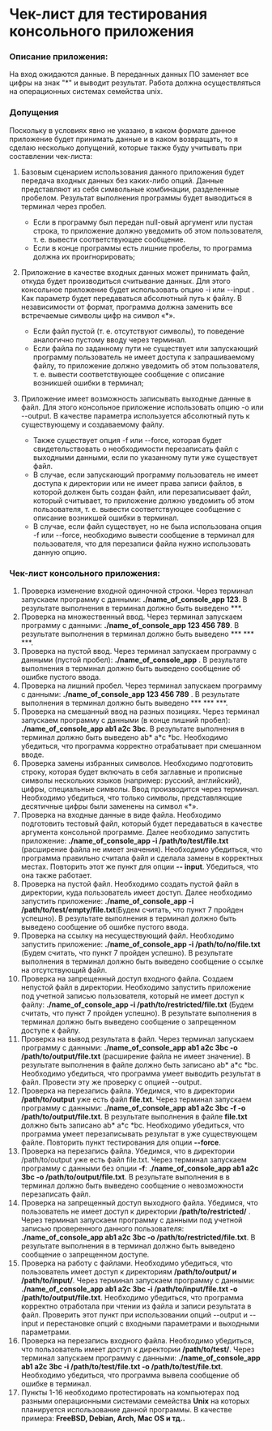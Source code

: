 # Чек-лист для тестирования консольного приложения

### Описание приложения:

На вход ожидаются данные. В переданных данных ПО заменяет все цифры на знак "*" и выводит результат. Работа должна осуществляться на операционных системах семейства unix.

### Допущения

Поскольку в условиях явно не указано, в каком формате данное приложение будет принимать данные и в каком возвращать, то я сделаю несколько допущений, которые также буду учитывать при составлении чек-листа:

 1. Базовым сценарием использования данного приложения будет передача входных данных без каких-либо опций. Данные представляют из себя символьные комбинации, разделенные пробелом. Результат выполнения программы будет выводиться в терминал через пробел.  
    + Если в программу был передан null-овый аргумент или пустая строка, то приложение должно уведомить об этом пользователя, т. е. вывести соответствующее сообщение.
    + Если в конце программы есть лишние пробелы, то программа должна их проигнорировать;
       
2. Приложение в качестве входных данных может принимать файл, откуда будет производиться считывание данных. Для этого консольное приложение будет использовать опцию -i или --input . Как параметр будет передаваться абсолютный путь к файлу. В независимости от формат, программа должна заменить все встречаемые символы цифр на символ «*».
    + Если файл пустой (т. е. отсутствуют символы), то поведение аналогично пустому вводу через терминал.
    + Если файла по заданному пути не существует или запускающий программу пользователь не имеет доступа к запрашиваемому файлу, то приложение должно уведомить об этом пользователя, т. е. вывести соответствующее сообщение с описание возникшей ошибки в терминал;

3. Приложение имеет возможность записывать выходные данные в файл. Для этого консольное приложение использовать опцию -o или --output. В качестве параметра используется абсолютный путь к существующему и создаваемому файлу. 
    + Также существует опция -f или --force, которая будет свидетельствовать о необходимости перезаписать файл с выходными данными, если по указанному пути уже существует файл.
    + В случае, если запускающий программу пользователь не имеет доступа к директории или не имеет права записи файлов, в которой должен быть создан файл, или перезаписывает файл, который считывает, то приложение должно уведомить об этом пользователя, т. е. вывести соответствующее сообщение с описание возникшей ошибки  в терминал.
    + В случае, если файл существует, но не была использована опция -f или --force, необходимо вывести сообщение в терминал для пользователя, что для перезаписи файла нужно использовать данную опцию.

### Чек-лист консольного приложения:

1. Проверка изменение входной одиночной строки. Через терминал запускаем программу с данными: **./name_of_console_app 123**. В результате выполнения в терминал должно быть выведено ***.
2. Проверка на множественный ввод. Через терминал запускаем программу с данными: **./name_of_console_app 123 456 789**. В результате выполнения в терминал должно быть выведено *** *** ***.
3. Проверка на пустой ввод. Через терминал запускаем программу с данными (пустой пробел): **./name_of_console_app** . В результате выполнения в терминал должно быть выведено сообщение об ошибке пустого ввода.
4. Проверка на лишний пробел. Через терминал запускаем программу с данными: **./name_of_console_app 123 456 789**  . В результате выполнения в терминал должно быть выведено *** *** ***.
5. Проверка на смешанный ввод на разных позициях. Через терминал запускаем программу с данными (в конце лишний пробел): **./name_of_console_app ab1 a2c 3bc**. В результате выполнения в терминал должно быть выведено ab* a*c *bс. Необходимо убедиться, что программа корректно отрабатывает при смешанном вводе.
6. Проверка замены избранных символов. Необходимо подготовить строку, которая будет включать в себя заглавные и прописные символы нескольких языков (например: русский, английский), цифры, специальные символы. Ввод производится через терминал. Необходимо убедиться, что только символы, представляющие десятичные цифры были заменены на  символ «*».
7. Проверка на входные данные в виде файла. Необходимо подготовить тестовый файл, который будет передаваться в качестве аргумента консольной программе. Далее необходимо запустить приложение:  **./name_of_console_app -i /path/to/test/file.txt** (расширение файла не имеет значения). Необходимо убедиться, что программа правильно считала файл и сделала замены в корректных местах. Повторить этот же пункт для опции **-- input**. Убедиться, что она также работает.
8. Проверка на пустой файл. Необходимо создать пустой файл в директории, куда пользователь имеет доступ. Далее необходимо запустить приложение: **./name_of_console_app -i /path/to/test/empty/file.txt**(Будем считать, что пункт 7 пройден успешно). В результате выполнения в терминал должно быть выведено сообщение об ошибке пустого ввода.
9. Проверка на ссылку на несуществующий файл. Необходимо запустить приложение: **./name_of_console_app -i /path/to/no/file.txt** (Будем считать, что пункт 7 пройден успешно). В результате выполнения в терминал должно быть выведено сообщение о ссылке на отсутствующий файл.
10. Проверка на запрещенный доступ входного файла. Создаем непустой файл в директории. Необходимо запустить приложение под учетной записью пользователя, который не имеет доступ к файлу: **./name_of_console_app -i /path/to/restricted/file.txt** (Будем считать, что пункт 7 пройден успешно). В результате выполнения в терминал должно быть выведено сообщение о запрещенном доступе к файлу.
11. Проверка на вывод результата в файл. Через терминал запускаем программу с данными: **./name_of_console_app ab1 a2c 3bc -o /path/to/output/file.txt** (расширение файла не имеет значение). В результате выполнения в файле должно быть записано ab* a*c *bс. Необходимо убедиться, что программа умеет выводить результат в файл. Провести эту же проверку с опцией --output.
12. Проверка на перезапись файла. Убедимся, что в директории **/path/to/output** уже есть файл **file.txt**. Через терминал запускаем программу с данными: **./name_of_console_app ab1 a2c 3bc -f -o /path/to/output/file.txt**. В результате выполнения в файле **file.txt** должно быть записано ab* a*c *bс. Необходимо убедиться, что программа умеет перезаписывать результат в уже существующем файле. Повторить пункт тестирования для опции **--force**.
13. Проверка на перезапись файла. Убедимся, что в директории /path/to/output уже есть файл file.txt. Через терминал запускаем программу с данными без опции **-f**: **./name_of_console_app ab1 a2c 3bc -o /path/to/output/file.txt**. В результате выполнения в в терминал должно быть выведено сообщение о невозможности перезаписать файл.
14. Проверка на запрещенный доступ выходного файла. Убедимся, что пользователь не имеет доступ к директории **/path/to/restricted/** . Через терминал запускаем программу с данными под учетной записью проверенного данного пользователя: **./name_of_console_app ab1 a2c 3bc -o /path/to/restricted/file.txt**. В результате выполнения в в терминал должно быть выведено сообщение о запрещенном доступе.
15. Проверка на работу с файлами. Необходимо убедиться, что пользователь имеет доступ к директориям **/path/to/output/ и /path/to/input/**. Через терминал запускаем программу с данными: **./name_of_console_app ab1 a2c 3bc -i /path/to/input/file.txt -o /path/to/output/file.txt**. Необходимо убедиться, что программа корректно отработала при чтении из файла и записи результата в файл. Проверить этот пункт при использовании опций --output и --input и перестановке опций с входными параметрами и выходными параметрами.
16. Проверка на перезапись входного файла. Необходимо убедиться, что пользователь имеет доступ к директории **/path/to/test/**. Через терминал запускаем программу с данными: **./name_of_console_app ab1 a2c 3bc -i /path/to/test/file.txt -o /path/to/test/file.txt**. Необходимо убедиться, что программа вывела сообщение об ошибке в терминал.
17. Пункты 1-16 необходимо протестировать на компьютерах под разными операционными системами семейства **Unix** на которых планируется использование данной программы. В качестве примера: **FreeBSD, Debian, Arch, Mac OS и тд..**
